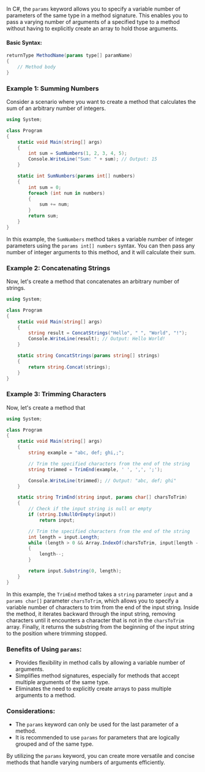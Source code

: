 In C#, the `params` keyword allows you to specify a variable number of parameters of the same type in a method signature. This enables you to pass a varying number of arguments of a specified type to a method without having to explicitly create an array to hold those arguments.

#### Basic Syntax:

```csharp
returnType MethodName(params type[] paramName)
{
    // Method body
}
```

### Example 1: Summing Numbers

Consider a scenario where you want to create a method that calculates the sum of an arbitrary number of integers.

```csharp
using System;

class Program
{
    static void Main(string[] args)
    {
        int sum = SumNumbers(1, 2, 3, 4, 5);
        Console.WriteLine("Sum: " + sum); // Output: 15
    }

    static int SumNumbers(params int[] numbers)
    {
        int sum = 0;
        foreach (int num in numbers)
        {
            sum += num;
        }
        return sum;
    }
}
```

In this example, the `SumNumbers` method takes a variable number of integer parameters using the `params int[] numbers` syntax. You can then pass any number of integer arguments to this method, and it will calculate their sum.

### Example 2: Concatenating Strings

Now, let's create a method that concatenates an arbitrary number of strings.

```csharp
using System;

class Program
{
    static void Main(string[] args)
    {
        string result = ConcatStrings("Hello", " ", "World", "!");
        Console.WriteLine(result); // Output: Hello World!
    }

    static string ConcatStrings(params string[] strings)
    {
        return string.Concat(strings);
    }
}
```

### Example 3: Trimming Characters

Now, let's create a method that

```csharp
using System;

class Program
{
    static void Main(string[] args)
    {
        string example = "abc, def; ghi,;";

        // Trim the specified characters from the end of the string
        string trimmed = TrimEnd(example, ' ', ',', ';');

        Console.WriteLine(trimmed); // Output: "abc, def; ghi"
    }

    static string TrimEnd(string input, params char[] charsToTrim)
    {
        // Check if the input string is null or empty
        if (string.IsNullOrEmpty(input))
            return input;

        // Trim the specified characters from the end of the string
        int length = input.Length;
        while (length > 0 && Array.IndexOf(charsToTrim, input[length - 1]) != -1)
        {
            length--;
        }

        return input.Substring(0, length);
    }
}
```
In this example, the `TrimEnd` method takes a `string` parameter `input` and a `params char[]` parameter `charsToTrim`, which allows you to specify a variable number of characters to trim from the end of the input string. Inside the method, it iterates backward through the input string, removing characters until it encounters a character that is not in the `charsToTrim` array. Finally, it returns the substring from the beginning of the input string to the position where trimming stopped.

### Benefits of Using `params`:

- Provides flexibility in method calls by allowing a variable number of arguments.
- Simplifies method signatures, especially for methods that accept multiple arguments of the same type.
- Eliminates the need to explicitly create arrays to pass multiple arguments to a method.

### Considerations:

- The `params` keyword can only be used for the last parameter of a method.
- It is recommended to use `params` for parameters that are logically grouped and of the same type.

By utilizing the `params` keyword, you can create more versatile and concise methods that handle varying numbers of arguments efficiently.
